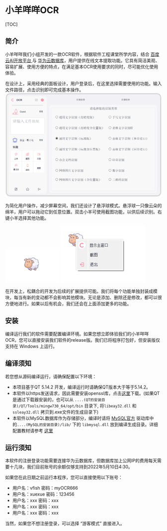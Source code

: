 # 小羊咩咩OCR
[TOC]
## 简介

小羊咩咩我们小组开发的一款OCR软件，根据软件工程课堂所学内容，结合 [百度云AI开放平台 ](https://ai.baidu.com/tech/ocr/)与 [华为云数据库](https://activity.huaweicloud.com/)，用户提供在线文本提取功能。它具有简洁美观、容易扩展、使用方便的特点，在满足基本OCR使用要求的同时，尽可能优化使用体验。

在设计上，采用经典的面板设计，用户登录后，在这里选择需要使用的功能。输入文件路径，点击识别即可完成基本操作。
![](./README_imgs/主面板.png)



为简化用户操作，减少屏幕空间，我们还设计了悬浮球模式。悬浮球一只像云朵的绵羊，用户可以拖动它到任意位置。双击小羊可使用截图功能，以供后续识别。右键小羊选择其他功能。

![](./README_imgs/最小化2.png)  ![](./README_imgs/最小化3.png)

在开发上，松耦合的开发为后续的扩展提供可能。我们将每个功能单独封装成模块，每当有新的变动都不会影响其他模块。无论是添加、删除还是修改，都可以很方便地进行。如果以后有机会，我们还会在上面添加更多的功能。




## 安装

编译运行我们的软件需要配置编译环境。如果您想立即体验我们的小羊咩咩OCR，您可以直接安装我们软件的release版。我们已将程序打包好，但安装版仅支持在 Windows 上运行。

## 编译须知

若您想从源码编译运行，请确保配置以下环境：
- 本项目基于QT 5.14.2 开发，编译运行时请确保QT版本大于等于5.14.2。
- 本软件以https发送请求，因此需要安装openssl库，点击[这里](https://www.openssl.org/)下载。(如果QT是通过下载器安装的，也可以从 ```....(QT的安装目录)/QT/Tools/mingw730_64/opt/bin``` 目录下, 将```libeay32.dll``` 和 ```ssleay32.dll``` 拷贝到.exe文件的生成目录下)
- 本软件以MySQL数据库作为存储部分，编译时请将 [MySQL官方](https://dev.mysql.com/) 驱动库中的```....(MySQL的安装目录)/lib/``` 下的 ```libmysql.dll``` 放到编译生成目录。详细配置教材请参考 [这里](https://blog.csdn.net/ysyut/article/details/108038100?ops_request_misc=%257B%2522request%255Fid%2522%253A%2522165081046816782390548548%2522%252C%2522scm%2522%253A%252220140713.130102334.pc%255Fall.%2522%257D&request_id=165081046816782390548548&biz_id=0&utm_medium=distribute.pc_search_result.none-task-blog-2~all~first_rank_ecpm_v1~rank_v31_ecpm-7-108038100.142%5ev9%5epc_search_result_cache,157%5ev4%5econtrol&utm_term=qt%E9%85%8D%E7%BD%AEmysql&spm=1018.2226.3001.4187) 



## 运行须知

本软件的注册登录功能需要连接华为云数据库，但数据库加上公网IP的费用每天需要十几块，我们目前账号的余额仅够支持到2022年5月10日4:30。

如果您在此日期之前运行本程序，您可以直接使用以下账号：

- 用户名：vfish  密码：myOCR666
- 用户名：xuexue  密码：123456
- 用户名：xxx  密码：xxx
- 用户名：xxx  密码：xxx
- 用户名：xxx  密码：xxx

当然，如果您不想注册登录，可以选择 “游客模式” 直接进入。



